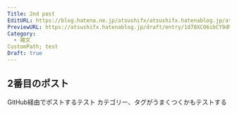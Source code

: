 ```yaml
---
Title: 2nd post
EditURL: https://blog.hatena.ne.jp/atsushifx/atsushifx.hatenablog.jp/atom/entry/6801883189129913320
PreviewURL: https://atsushifx.hatenablog.jp/draft/entry/1d78XC06ibCY9dM2y1yVofYePvQ
Category:
  - 雑文
CustomPath; test
Draft: true
---
```


## 2番目のポスト

GitHub経由でポストするテスト
カテゴリー、タグがうまくつくかもテストする
